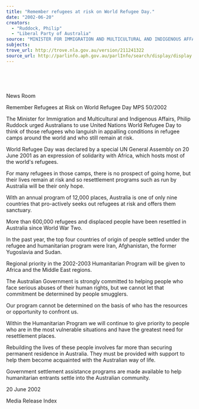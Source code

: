 ```yaml
---
title: "Remember refugees at risk on World Refugee Day."
date: "2002-06-20"
creators:
  - "Ruddock, Philip"
  - "Liberal Party of Australia"
source: "MINISTER FOR IMMIGRATION AND MULTICULTURAL AND INDIGENOUS AFFAIRS"
subjects:
trove_url: http://trove.nla.gov.au/version/211241322
source_url: http://parlinfo.aph.gov.au/parlInfo/search/display/display.w3p;query=Id%3A%22media/pressrel/TRU66%22
---
```


  

  

 News Room

 Remember Refugees at Risk on World Refugee Day MPS 50/2002

 The Minister for Immigration and Multicultural and Indigenous Affairs, Philip Ruddock urged Australians to use United Nations World Refugee Day to think of those refugees who languish in appalling conditions in refugee camps around the world and who still remain at risk.

 World Refugee Day was declared by a special UN General Assembly on 20 June 2001 as an expression of solidarity with Africa, which hosts most of the world's refugees.

 For many refugees in those camps, there is no prospect of going home, but their lives remain at risk and so resettlement programs such as run by Australia will be their only hope.

 With an annual program of 12,000 places, Australia is one of only nine countries that pro-actively seeks out refugees at risk and offers them sanctuary.

 More than 600,000 refugees and displaced people have been resettled in Australia since World War Two.

 In the past year, the top four countries of origin of people settled under the refugee and humanitarian program were Iran, Afghanistan, the former Yugoslavia and Sudan.

 Regional priority in the 2002-2003 Humanitarian Program will be given to Africa and the Middle East regions.

 The Australian Government is strongly committed to helping people who face serious abuses of their human rights, but we cannot let that commitment be determined by people smugglers.

 Our program cannot be determined on the basis of who has the resources or opportunity to confront us.

 Within the Humanitarian Program we will continue to give priority to people who are in the most vulnerable situations and have the greatest need for resettlement places.

 Rebuilding the lives of these people involves far more than securing permanent residence in Australia. They must be provided with support to help them become acquainted with the Australian way of life.

 Government settlement assistance programs are made available to help humanitarian entrants settle into the Australian community.

 20 June 2002

 Media Release Index

  


